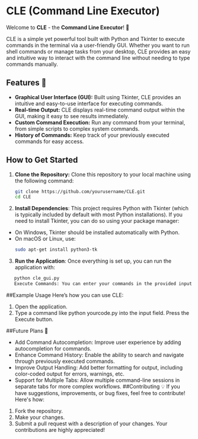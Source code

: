 # CLE (Command Line Executor)

Welcome to **CLE** - the **Command Line Executor**! 🎉

CLE is a simple yet powerful tool built with Python and Tkinter to execute commands in the terminal via a user-friendly GUI. Whether you want to run shell commands or manage tasks from your desktop, CLE provides an easy and intuitive way to interact with the command line without needing to type commands manually.

## Features 🚀
- **Graphical User Interface (GUI):** Built using Tkinter, CLE provides an intuitive and easy-to-use interface for executing commands.
- **Real-time Output:** CLE displays real-time command output within the GUI, making it easy to see results immediately.
- **Custom Command Execution:** Run any command from your terminal, from simple scripts to complex system commands.
- **History of Commands:** Keep track of your previously executed commands for easy access.

## How to Get Started

1. **Clone the Repository:**
   Clone this repository to your local machine using the following command:
   ```bash
   git clone https://github.com/yourusername/CLE.git
   cd CLE
   ```
   
2. **Install Dependencies**: This project requires Python with Tkinter (which is typically included by default with most Python installations). If you need to install Tkinter, you can do so using your package manager:

 - On Windows, Tkinter should be installed automatically with Python.
 - On macOS or Linux, use:
	```bash
	sudo apt-get install python3-tk
	```
3. **Run the Application**: Once everything is set up, you can run the application with:
 
 ```bash
	python cle_gui.py
	Execute Commands: You can enter your commands in the provided input field and execute them by pressing the Execute button. The output will be displayed in the output section below.
 ```

##Example Usage
Here’s how you can use CLE:

1. Open the application.
2. Type a command like python yourcode.py into the input field.
Press the Execute button.

##Future Plans 🌱
 - Add Command Autocompletion: Improve user experience by adding autocompletion for commands.
 - Enhance Command History: Enable the ability to search and navigate through previously executed commands.
 - Improve Output Handling: Add better formatting for output, including color-coded output for errors, warnings, etc.
 - Support for Multiple Tabs: Allow multiple command-line sessions in separate tabs for more complex workflows.
##Contributing 💡
If you have suggestions, improvements, or bug fixes, feel free to contribute! Here's how:

1. Fork the repository.
2. Make your changes.
3. Submit a pull request with a description of your changes.
Your contributions are highly appreciated!